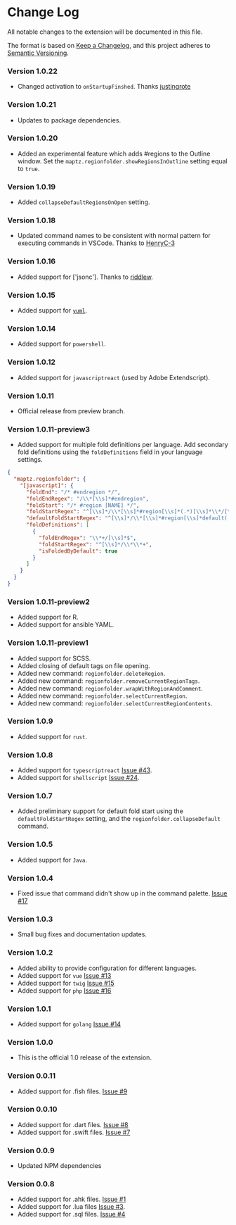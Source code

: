 # Change Log

All notable changes to the extension will be documented in this file.

The format is based on [Keep a Changelog](https://keepachangelog.com/en/1.0.0/),
and this project adheres to [Semantic Versioning](https://semver.org/spec/v2.0.0.html).

### Version 1.0.22

- Changed activation to `onStartupFinshed`. Thanks [justingrote](https://github.com/maptz/maptz.vscode.extensions.customfolding/pull/115)

### Version 1.0.21

- Updates to package dependencies.

### Version 1.0.20

- Added an experimental feature which adds #regions to the Outline window. Set the `maptz.regionfolder.showRegionsInOutline` setting equal to `true`.

### Version 1.0.19

- Added `collapseDefaultRegionsOnOpen` setting.

### Version 1.0.18

- Updated command names to be consistent with normal pattern for executing commands in VSCode. Thanks to [HenryC-3](https://github.com/HenryC-3)

### Version 1.0.16

- Added support for ['jsonc']. Thanks to [riddlew](https://github.com/riddlew).

### Version 1.0.15

- Added support for [`yuml`](https://yuml.me/).

### Version 1.0.14

- Added support for `powershell`.

### Version 1.0.12

- Added support for `javascriptreact` (used by Adobe Extendscript).

### Version 1.0.11

- Official release from preview branch.

### Version 1.0.11-preview3

- Added support for multiple fold definitions per language. Add secondary fold definitions using the `foldDefinitions` field in your language settings.

```json
{
  "maptz.regionfolder": {
    "[javascript]": {
      "foldEnd": "/* #endregion */",
      "foldEndRegex": "/\\*[\\s]*#endregion",
      "foldStart": "/* #region [NAME] */",
      "foldStartRegex": "^[\\s]*/\\*[\\s]*#region[\\s]*(.*)[\\s]*\\*/[\\s]*$",
      "defaultFoldStartRegex": "^[\\s]*/\\*[\\s]*#region[\\s]*default(.*)[\\s]*\\*/[\\s]*$",
      "foldDefinitions": [
        {
          "foldEndRegex": "\\*+/[\\s]*$",
          "foldStartRegex": "^[\\s]*/\\*\\*+",
          "isFoldedByDefault": true
        }
      ]
    }
  }
}
```

### Version 1.0.11-preview2

- Added support for R.
- Added support for ansible YAML.

### Version 1.0.11-preview1

- Added support for SCSS.
- Added closing of default tags on file opening.
- Added new command: `regionfolder.deleteRegion`.
- Added new command: `regionfolder.removeCurrentRegionTags`.
- Added new command: `regionfolder.wrapWithRegionAndComment`.
- Added new command: `regionfolder.selectCurrentRegion`.
- Added new command: `regionfolder.selectCurrentRegionContents`.

### Version 1.0.9

- Added support for `rust`.

### Version 1.0.8

- Added support for `typescriptreact` [Issue #43](https://github.com/maptz/maptz.vscode.extensions.customfolding/pull/43).
- Added support for `shellscript` [Issue #24](https://github.com/maptz/maptz.vscode.extensions.customfolding/pull/24).

### Version 1.0.7

- Added preliminary support for default fold start using the `defaultFoldStartRegex` setting, and the `regionfolder.collapseDefault` command.

### Version 1.0.5

- Added support for `Java`.

### Version 1.0.4

- Fixed issue that command didn't show up in the command palette. [Issue #17](https://github.com/maptz/maptz.vscode.extensions.customfolding/issues/17)

### Version 1.0.3

- Small bug fixes and documentation updates.

### Version 1.0.2

- Added ability to provide configuration for different languages.
- Added support for `vue` [Issue #13](https://github.com/maptz/maptz.vscode.extensions.customfolding/pull/13)
- Added support for `twig` [Issue #15](https://github.com/maptz/maptz.vscode.extensions.customfolding/pull/15)
- Added support for `php` [Issue #16](https://github.com/maptz/maptz.vscode.extensions.customfolding/pull/16)

### Version 1.0.1

- Added support for `golang` [Issue #14](https://github.com/maptz/maptz.vscode.extensions.customfolding/pull/14)

### Version 1.0.0

- This is the official 1.0 release of the extension.

### Version 0.0.11

- Added support for .fish files. [Issue #9](https://github.com/maptz/maptz.vscode.extensions.customfolding/issues/9)

### Version 0.0.10

- Added support for .dart files. [Issue #8](https://github.com/maptz/maptz.vscode.extensions.customfolding/issues/8)
- Added support for .swift files. [Issue #7](https://github.com/maptz/maptz.vscode.extensions.customfolding/issues/7)

### Version 0.0.9

- Updated NPM dependencies

### Version 0.0.8

- Added support for .ahk files. [Issue #1](https://github.com/maptz/maptz.vscode.extensions.customfolding/issues/1)
- Added support for .lua files [Issue #3](https://github.com/maptz/maptz.vscode.extensions.customfolding/issues/3).
- Added support for .sql files. [Issue #4](https://github.com/maptz/maptz.vscode.extensions.customfolding/issues/4)
